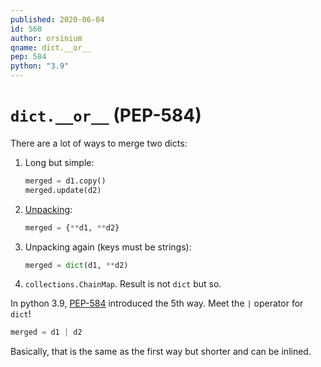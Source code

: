 ```yaml
---
published: 2020-06-04
id: 568
author: orsinium
qname: dict.__or__
pep: 584
python: "3.9"
---
```


# `dict.__or__` (PEP-584)

There are a lot of ways to merge two dicts:

1. Long but simple:

    ```python
    merged = d1.copy()
    merged.update(d2)
    ```

1. [Unpacking](https://t.me/pythonetc/538):

    ```python
    merged = {**d1, **d2}
    ```

1. Unpacking again (keys must be strings):

    ```python
    merged = dict(d1, **d2)
    ```

1. `collections.ChainMap`. Result is not `dict` but so.

In python 3.9, [PEP-584](https://www.python.org/dev/peps/pep-0584/) introduced the 5th way. Meet the `|` operator for `dict`!

```python
merged = d1 | d2
```

Basically, that is the same as the first way but shorter and can be inlined.

